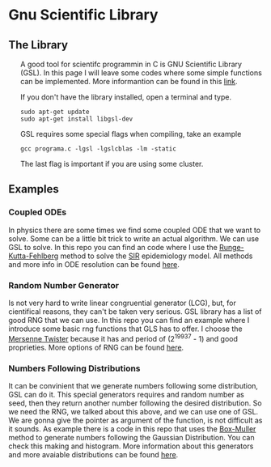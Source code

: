 # Gnu Scientific Library

## The Library
<ul><p>A good tool for scientifc programmin in C is GNU Scientific Library (GSL). In this page I will leave some codes where some simple functions can be implemented. More informantion can be found in this <a href="https://www.gnu.org/software/gsl/">link</a>.</p></ul>

<ul><p>If you don't have the library installed, open a terminal and type.</p></ul>

<ul><pre><code>sudo apt-get update
sudo apt-get install libgsl-dev</code></pre></ul>

<ul><p>GSL requires some special flags when compiling, take an example</p></ul>

<ul><pre><code>gcc programa.c -lgsl -lgslcblas -lm -static</code></pre></ul>

<ul><p>The last flag is important if you are using some cluster.</p></ul>

## Examples
  
### Coupled ODEs
In physics there are some times we find some coupled ODE that we want to solve. Some can be a little bit trick to write an actual algorithm. We can use GSL to solve. In this repo you can find an code where I use the <a href="https://en.wikipedia.org/wiki/Runge%E2%80%93Kutta%E2%80%93Fehlberg_method">Runge-Kutta-Fehlberg</a> method to solve the <a href="https://en.wikipedia.org/wiki/Compartmental_models_in_epidemiology">SIR</a> epidemiology model. All methods and more info in ODE resolution can be found <a href="https://www.gnu.org/software/gsl/doc/html/ode-initval.html">here</a>.
  
  
### Random Number Generator
Is not very hard to write linear congruential generator (LCG), but, for cientifical reasons, they can't be taken very serious. GSL library has a list of good RNG that we can use. In this repo you can find an example where I introduce some basic rng functions that GLS has to offer. I choose the <a href="https://en.wikipedia.org/wiki/Mersenne_Twister">Mersenne Twister</a> because it has and period of (2<sup>19937</sup> - 1) and good proprieties. More options of RNG can be found <a href="https://www.gnu.org/software/gsl/doc/html/rng.html">here</a>.

### Numbers Following Distributions
It can be convinient that we generate numbers following some distribution, GSL can do it. This special generators requires and random number as seed, then they return another number following the desired distribution. So we need the RNG, we talked about this above, and we can use one of GSL. We are gonna give the pointer as argument of the function, is not difficult as it sounds. As example there is a code in this repo that uses the <a href="https://en.wikipedia.org/wiki/Box%E2%80%93Muller_transform">Box-Muller</a> method to generate numbers following the Gaussian Distribution. You can check this making and histogram. More information about this generators and more avaiable distributions can be found <a href="https://www.gnu.org/software/gsl/doc/html/randist.html">here</a>.


